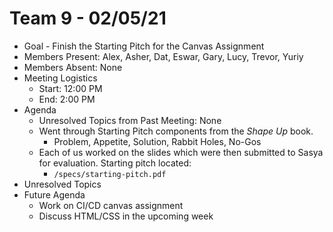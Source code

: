 # Team 9 - 02/05/21

- Goal - Finish the Starting Pitch for the Canvas Assignment
- Members Present: Alex, Asher, Dat, Eswar, Gary, Lucy, Trevor, Yuriy
- Members Absent: None
- Meeting Logistics
  - Start: 12:00 PM
  - End: 2:00 PM
- Agenda
  - Unresolved Topics from Past Meeting: None
  - Went through Starting Pitch components from the _Shape Up_ book.
    - Problem, Appetite, Solution, Rabbit Holes, No-Gos
  - Each of us worked on the slides which were then submitted to Sasya for evaluation. Starting pitch located:
    - `/specs/starting-pitch.pdf`
- Unresolved Topics
- Future Agenda
  - Work on CI/CD canvas assignment
  - Discuss HTML/CSS in the upcoming week
